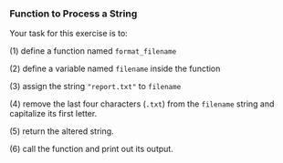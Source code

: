 ### Function to Process a String
Your task for this exercise is to:

(1) define a function named ```format_filename```

(2) define a variable named ```filename``` inside the function

(3) assign the string ```"report.txt"``` to ```filename```

(4) remove the last four characters (```.txt```) from the ```filename``` string and capitalize its first letter.

(5) return the altered string.

(6) call the function and print out its output.